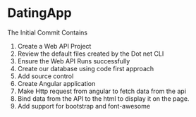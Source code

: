 # DatingApp
The Initial Commit Contains
1. Create a Web API Project
2. Review the default files created by the Dot net CLI
3. Ensure the Web API Runs successfully
4. Create our database using code first approach
5. Add source control
6. Create Angular application
7. Make Http request from angular to fetch data from the api
8. Bind data from the API to the html to display it on the page.
9. Add support for bootstrap and font-awesome

